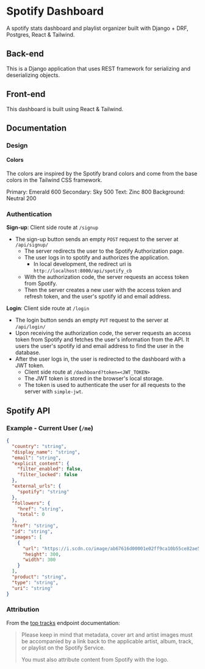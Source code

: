 # Spotify Dashboard

A spotify stats dashboard and playlist organizer built with Django + DRF,
Postgres, React & Tailwind.

## Back-end

This is a Django application that uses REST framework for serializing and
deserializing objects.

## Front-end

This dashboard is built using React & Tailwind.

## Documentation

### Design

#### Colors

The colors are inspired by the Spotify brand colors and come from the base
colors in the Tailwind CSS framework.

Primary: Emerald 600
Secondary: Sky 500
Text: Zinc 800
Background: Neutral 200

### Authentication

**Sign-up**: Client side route at `/signup`

- The sign-up button sends an empty `POST` request to the server at `/api/signup/`
    - The server redirects the user to the Spotify Authorization page.
    - The user logs in to spotify and authorizes the application.
        - In local development, the redirect uri is `http://localhost:8000/api/spotify_cb`
    - With the authorization code, the server requests an access token from Spotify.
    - Then the server creates a new user with the access token and refresh token,
    and the user's spotify id and email address.

**Login**: Client side route at `/login`

- The login button sends an empty `PUT` request to the server at `/api/login/`
- Upon receiving the authorization code, the server requests an access token
from Spotify and fetches the user's information from the API. It users the
user's spotify id and email address to find the user in the database.
- After the user logs in, the user is redirected to the dashboard with a JWT token.
    - Client side route at `/dashboard?token=<JWT_TOKEN>`
    - The JWT token is stored in the browser's local storage.
    - The token is used to authenticate the user for all requests to the server
    with `simple-jwt`.

## Spotify API

### Example - Current User (`/me`)

```json
{
  "country": "string",
  "display_name": "string",
  "email": "string",
  "explicit_content": {
    "filter_enabled": false,
    "filter_locked": false
  },
  "external_urls": {
    "spotify": "string"
  },
  "followers": {
    "href": "string",
    "total": 0
  },
  "href": "string",
  "id": "string",
  "images": [
    {
      "url": "https://i.scdn.co/image/ab67616d00001e02ff9ca10b55ce82ae553c8228",
      "height": 300,
      "width": 300
    }
  ],
  "product": "string",
  "type": "string",
  "uri": "string"
}
```

### Attribution

From the [top tracks](https://developer.spotify.com/documentation/web-api/reference/#endpoint-get-users-top-artists-and-tracks) endpoint documentation:

> Please keep in mind that metadata, cover art and artist images must be
> accompanied by a link back to the applicable artist, album, track, or playlist
> on the Spotify Service.
>
> You must also attribute content from Spotify with the logo.
